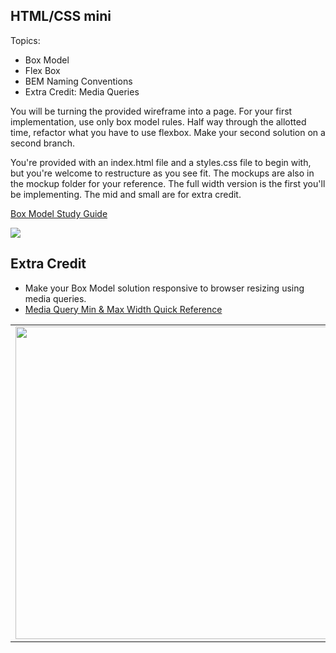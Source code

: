 **HTML/CSS mini**
----------------------------------

Topics:
* Box Model
* Flex Box
* BEM Naming Conventions
* Extra Credit: Media Queries

You will be turning the provided wireframe into a page. For your first implementation, use only box model rules. Half way through the allotted time, refactor what you have to use flexbox. Make your second solution on a second branch.

You're provided with an index.html file and a styles.css file to begin with, but you're welcome to restructure as you see fit. The mockups are also in the mockup folder for your reference. The full width version is the first you'll be implementing. The mid and small are for extra credit.

[Box Model Study Guide](https://docs.google.com/document/d/1db_gVHonRIAjozSZ7NFsqghJ5B7gdGWgRF0c-3oIGdA/edit?usp=sharing)

<img src="./mockups/full_width.png"/>

## Extra Credit
  * Make your Box Model solution responsive to browser resizing using media queries.
  * [Media Query Min & Max Width Quick Reference](https://docs.google.com/document/d/15ucW3PUI3mBPq85gUF_TrVmm9W3HM8LZ6VxhZKZdDqE/edit?usp=sharing)

<table>
  <tr>
    <td><img src="./mockups/mid_width.png" width="500"/></td>
    <td><img src="./mockups/small_width.png" width="500" /></td>
  </tr>
</table>
